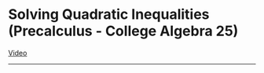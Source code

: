 # Solving Quadratic Inequalities (Precalculus - College Algebra 25)

[Video](https://www.youtube.com/watch?v=qd41nGPHbMU)

---
